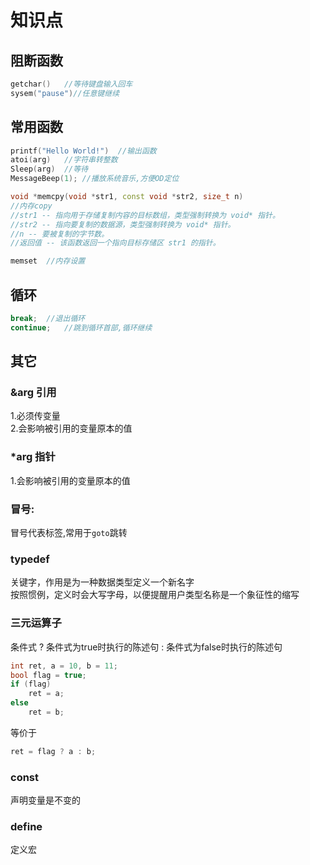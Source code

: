 # 知识点
## 阻断函数
```cpp
getchar()	//等待键盘输入回车
sysem("pause")//任意键继续

```

## 常用函数
```cpp
printf("Hello World!")	//输出函数
atoi(arg)	//字符串转整数
Sleep(arg)	//等待
MessageBeep(1);	//播放系统音乐,方便OD定位

void *memcpy(void *str1, const void *str2, size_t n)
//内存copy
//str1 -- 指向用于存储复制内容的目标数组，类型强制转换为 void* 指针。
//str2 -- 指向要复制的数据源，类型强制转换为 void* 指针。
//n -- 要被复制的字节数。
//返回值 -- 该函数返回一个指向目标存储区 str1 的指针。

memset	//内存设置


```


## 循环
```cpp
break;	//退出循环
continue;	//跳到循环首部,循环继续
```
## 其它
###   &arg 引用  
1.必须传变量  
2.会影响被引用的变量原本的值  

### *arg 指针  
1.会影响被引用的变量原本的值  

### 冒号:	  
冒号代表标签,常用于`goto`跳转  

### typedef   
关键字，作用是为一种数据类型定义一个新名字  
按照惯例，定义时会大写字母，以便提醒用户类型名称是一个象征性的缩写

### 三元运算子
条件式 ? 条件式为true时执行的陈述句 : 条件式为false时执行的陈述句

```cpp
int ret, a = 10, b = 11;
bool flag = true;
if (flag)
    ret = a;
else
    ret = b;
```
等价于
```cpp
ret = flag ? a : b;
```
### const
声明变量是不变的

### define
定义宏